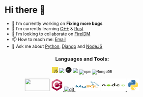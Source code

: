 
# Hi there 👋

<!--
**fidele000/fidele000** is a ✨ _special_ ✨ repository because its `README.md` (this file) appears on your GitHub profile.

Here are some ideas to get you started:
-->
- 🔭 I’m currently working on <b>Fixing more bugs</b>
- 🌱 I’m currently learning <a href='https://www.cplusplus.com/'>C++</a> & <a href='https://www.rust-lang.org/'>Rust</a>
- 👯 I’m looking to collaborate on <a href='https://github.com/firedm'>FireIDM</a>
- 📫 How to reach me: <a href='mailto:itfidele@gmail.com'>Email</a>
- 💬 Ask me about <a href='https://www.python.org/' target='_blank'>Python</a>, <a href='https://www.djangoproject.com/' target='_blank'>Django</a> and <a href='https://nodejs.org/' target='_blank'>NodeJS</a>
<!--
- 🤔 I’m looking for help with ...
- 😄 Pronouns: ...
- ⚡ Fun fact: ...
-->

<h3 align="center">Languages and Tools:</h3>
<p align="center">
<code><img height="20" src="https://raw.githubusercontent.com/github/explore/80688e429a7d4ef2fca1e82350fe8e3517d3494d/topics/javascript/javascript.png"></code>
<code><img height="20" src="https://yt3.ggpht.com/ytc/AKedOLTX3dhhAIjZNGlLK_k89UC4nVd7rJj0VOAw7Fd0yQ=s900-c-k-c0x00ffffff-no-rj"/></code>
<code><img height="20" src="https://raw.githubusercontent.com/github/explore/80688e429a7d4ef2fca1e82350fe8e3517d3494d/topics/terminal/terminal.png"></code>
<code><img height="20" src="https://img.shields.io/badge/-Heroku-430098?style=flat-square&logo=heroku&logoColor=white" /></code>
<code><img alt="npm" src="https://img.shields.io/badge/-NPM-CB3837?style=flat-square&logo=npm&logoColor=white" /></code>
<code><img alt="MongoDB" src="https://img.shields.io/badge/-MongoDB-13aa52?style=flat-square&logo=mongodb&logoColor=white" /></code>
</p>
<p align="center"><a href='https://www.djangoproject.com/'><img src='https://static.djangoproject.com/img/logos/django-logo-negative.png' width='80' height='40'/></a> <a href="https://www.w3schools.com/cpp/" target="_blank"> <img src="https://raw.githubusercontent.com/devicons/devicon/master/icons/cplusplus/cplusplus-original.svg" alt="cplusplus" width="40" height="40"/> </a></a> <a href="https://git-scm.com/" target="_blank"> <img src="https://www.vectorlogo.zone/logos/git-scm/git-scm-icon.svg" alt="git" width="40" height="40"/> </a> <img src="https://raw.githubusercontent.com/devicons/devicon/master/icons/mysql/mysql-original-wordmark.svg" alt="mysql" width="80" height="40"/> </a> <a href="https://nodejs.org" target="_blank"><img src="https://raw.githubusercontent.com/devicons/devicon/master/icons/nodejs/nodejs-original-wordmark.svg" alt="nodejs" width="80" height="40"/> </a> <a href="https://www.postgresql.org" target="_blank"> <a href="https://www.python.org" target="_blank"> <img src="https://raw.githubusercontent.com/devicons/devicon/master/icons/python/python-original.svg" alt="python" width="40" height="40"/> </a>

</p>
